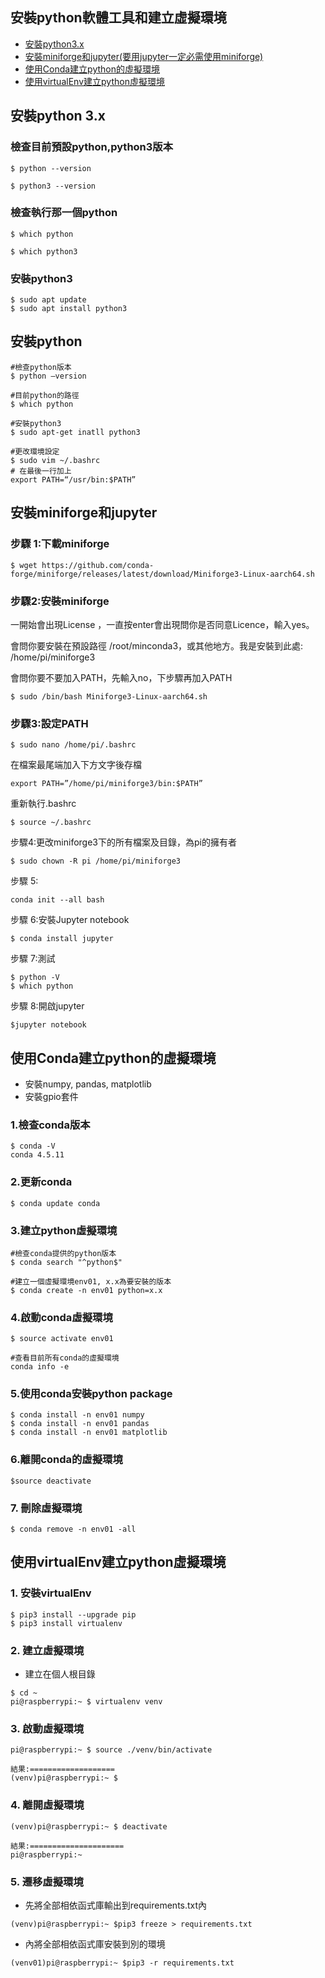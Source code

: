 ## 安裝python軟體工具和建立虛擬環境
- [安裝python3.x](#install_python)
- [安裝miniforge和jupyter(要用jupyter一定必需使用miniforge)](#安裝miniforge和jupyter)
- [使用Conda建立python的虛擬環境](#使用Conda建立python的虛擬環境)
- [使用virtualEnv建立python虛擬環境](#使用virtualEnv建立python虛擬環境)

<a name="install_python"></a>
## 安裝python 3.x

### 檢查目前預設python,python3版本
`$ python --version`

`$ python3 --version`

### 檢查執行那一個python
`$ which python`

`$ which python3`

### 安裝python3

```
$ sudo apt update
$ sudo apt install python3
```


<a name=“install_python”></a>
## 安裝python

```
#檢查python版本
$ python —version

#目前python的路徑
$ which python

#安裝python3
$ sudo apt-get inatll python3

#更改環境設定
$ sudo vim ~/.bashrc
# 在最後一行加上
export PATH=“/usr/bin:$PATH”
```


<a name="安裝miniforge和jupyter"></a>
## 安裝miniforge和jupyter

### 步驟 1:下載miniforge
	$ wget https://github.com/conda-forge/miniforge/releases/latest/download/Miniforge3-Linux-aarch64.sh

### 步驟2:安裝miniforge
一開始會出現License ，一直按enter會出現問你是否同意Licence，輸入yes。

會問你要安裝在預設路徑 /root/minconda3，或其他地方。我是安裝到此處:
/home/pi/miniforge3

會問你要不要加入PATH，先輸入no，下步驟再加入PATH

	$ sudo /bin/bash Miniforge3-Linux-aarch64.sh
	
### 步驟3:設定PATH

	$ sudo nano /home/pi/.bashrc

在檔案最尾端加入下方文字後存檔

	export PATH=”/home/pi/miniforge3/bin:$PATH”
	
重新執行.bashrc

	$ source ~/.bashrc
	
步驟4:更改miniforge3下的所有檔案及目錄，為pi的擁有者

	$ sudo chown -R pi /home/pi/miniforge3
	
步驟 5:

```
conda init --all bash
```	

步驟 6:安裝Jupyter notebook

	$ conda install jupyter
	
步驟 7:測試

	$ python -V
	$ which python
	
步驟 8:開啟jupyter

	$jupyter notebook
	
<a name="使用Conda建立python的虛擬環境"></a>
## 使用Conda建立python的虛擬環境
- 安裝numpy, pandas, matplotlib
- 安裝gpio套件

### 1.檢查conda版本
	$ conda -V
	conda 4.5.11
	
### 2.更新conda
	$ conda update conda
	
### 3.建立python虛擬環境
	#檢查conda提供的python版本
	$ conda search "^python$" 
	
	#建立一個虛擬環境env01, x.x為要安裝的版本
	$ conda create -n env01 python=x.x
	
### 4.啟動conda虛擬環境

	$ source activate env01

	#查看目前所有conda的虛擬環境
	conda info -e
	
### 5.使用conda安裝python package
	$ conda install -n env01 numpy
	$ conda install -n env01 pandas
	$ conda install -n env01 matplotlib
	

### 6.離開conda的虛擬環境
	$source deactivate
	
### 7. 刪除虛擬環境
	$ conda remove -n env01 -all

 <a name="使用virtualEnv建立python虛擬環境"></a> 
## 使用virtualEnv建立python虛擬環境

### 1. 安裝virtualEnv

```
$ pip3 install --upgrade pip
$ pip3 install virtualenv
```

### 2. 建立虛擬環境

- 建立在個人根目錄

```
$ cd ~
pi@raspberrypi:~ $ virtualenv venv
```

### 3. 啟動虛擬環境

```
pi@raspberrypi:~ $ source ./venv/bin/activate

結果:===================
(venv)pi@raspberrypi:~ $
```

### 4. 離開虛擬環境

```
(venv)pi@raspberrypi:~ $ deactivate

結果:=====================
pi@raspberrypi:~
```

### 5. 遷移虛擬環境

- 先將全部相依函式庫輸出到requirements.txt內

```
(venv)pi@raspberrypi:~ $pip3 freeze > requirements.txt
```

- 內將全部相依函式庫安裝到別的環境

```
(venv01)pi@raspberrypi:~ $pip3 -r requirements.txt
```